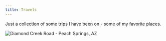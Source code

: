 ```yaml
---
title: Travels
---
```

Just a collection of some trips I have been on - some of my favorite places.

![Diamond Creek Road - Peach Springs, AZ](https://cschledt.com/photos/dcmtn.jpg)
